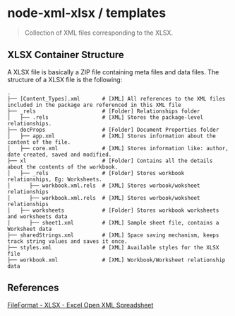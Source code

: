# node-xml-xlsx / templates
> Collection of XML files corresponding to the XLSX.

## XLSX Container Structure
A XLSX file is basically a ZIP file containing meta files and data files.
The structure of a XLSX file is the following:
```
.
├── [Content_Types].xml       # [XML] All references to the XML files included in the package are referenced in this XML file
├── _rels                     # [Folder] Relationships folder
│   ├── .rels                 # [XML] Stores the package-level relationships.
├── docProps                  # [Folder] Document Properties folder
│   ├── app.xml               # [XML] Stores information about the content of the file.
│   ├── core.xml              # [XML] Stores information like: author, date created, saved and modified.
├── xl                        # [Folder] Contains all the details about the contents of the workbook.
│   ├── _rels                 # [Folder] Stores workbook relationships, Eg: Worksheets.
│      ├── workbook.xml.rels  # [XML] Stores worbook/woksheet relationships
│      ├── workbook.xml.rels  # [XML] Stores worbook/woksheet relationships
│   ├── worksheets            # [Folder] Stores workbook worksheets and worksheets data
│      ├── sheet1.xml         # [XML] Sample sheet file, contains a Worksheet data
├── sharedStrings.xml         # [XML] Space saving mechanism, keeps track string values and saves it once.
├── styles.xml                # [XML] Available styles for the XLSX file
├── workbook.xml              # [XML] Workbook/Worksheet relationship data
```

## References
[FileFormat - XLSX - Excel Open XML Spreadsheet](https://wiki.fileformat.com/specification/spreadsheet/xlsx/)
